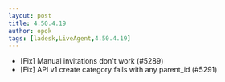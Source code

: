 ```yaml
---
layout: post
title: 4.50.4.19
author: opok
tags: [ladesk,LiveAgent,4.50.4.19]
---
```


- [Fix] Manual invitations don't work (#5289)
- [Fix] API v1 create category fails with any parent_id (#5291)
